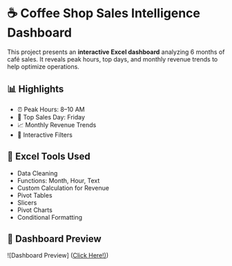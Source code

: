 # ☕ Coffee Shop Sales Intelligence Dashboard

This project presents an **interactive Excel dashboard** analyzing 6 months of café sales. It reveals peak hours, top days, and monthly revenue trends to help optimize operations.

## 📊 Highlights
- ⏰ Peak Hours: 8–10 AM
- 📅 Top Sales Day: Friday
- 📈 Monthly Revenue Trends
- 🔄 Interactive Filters

## 🧰 Excel Tools Used
- Data Cleaning
- Functions: Month, Hour, Text
- Custom Calculation for Revenue
- Pivot Tables
- Slicers
- Pivot Charts
- Conditional Formatting  

## 📸 Dashboard Preview
![Dashboard Preview] ([Click Here!)](https://github.com/PriyajitC/The-Coffee-Shop-Sales-Intelligence-Dashboard/blob/611f4da3e35ce8c9bda535a73bf7b09ce05eb4c3/Coffee%20Shop%20Sales%20New.png))
